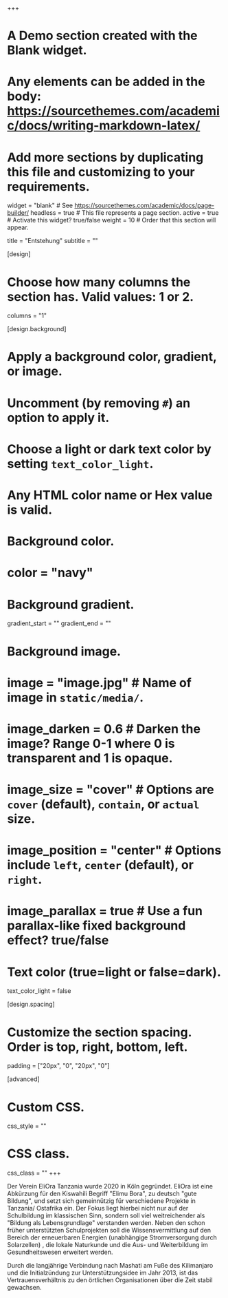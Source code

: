 +++
# A Demo section created with the Blank widget.
# Any elements can be added in the body: https://sourcethemes.com/academic/docs/writing-markdown-latex/
# Add more sections by duplicating this file and customizing to your requirements.

widget = "blank"  # See https://sourcethemes.com/academic/docs/page-builder/
headless = true  # This file represents a page section.
active = true  # Activate this widget? true/false
weight = 10  # Order that this section will appear.

title = "Entstehung"
subtitle = ""

[design]
  # Choose how many columns the section has. Valid values: 1 or 2.
  columns = "1"

[design.background]
  # Apply a background color, gradient, or image.
  #   Uncomment (by removing `#`) an option to apply it.
  #   Choose a light or dark text color by setting `text_color_light`.
  #   Any HTML color name or Hex value is valid.

  # Background color.
  # color = "navy"
  
  # Background gradient.
  gradient_start = ""
  gradient_end = ""
  
  # Background image.
  # image = "image.jpg"  # Name of image in `static/media/`.
  # image_darken = 0.6  # Darken the image? Range 0-1 where 0 is transparent and 1 is opaque.
  # image_size = "cover"  #  Options are `cover` (default), `contain`, or `actual` size.
  # image_position = "center"  # Options include `left`, `center` (default), or `right`.
  # image_parallax = true  # Use a fun parallax-like fixed background effect? true/false
  
  # Text color (true=light or false=dark).
  text_color_light = false

[design.spacing]
  # Customize the section spacing. Order is top, right, bottom, left.
  padding = ["20px", "0", "20px", "0"]

[advanced]
 # Custom CSS. 
 css_style = ""
 
 # CSS class.
 css_class = ""
+++

Der Verein EliOra Tanzania wurde 2020 in Köln gegründet. EliOra ist eine Abkürzung für den Kiswahili Begriff "Elimu Bora", zu deutsch "gute Bildung", und setzt sich gemeinnützig für verschiedene Projekte in Tanzania/ Ostafrika ein. Der Fokus liegt hierbei nicht nur auf der Schulbildung im klassischen Sinn, sondern soll viel weitreichender als "Bildung als Lebensgrundlage" verstanden werden. Neben den schon früher
unterstützten Schulprojekten soll die Wissensvermittlung auf den Bereich der erneuerbaren Energien (unabhängige Stromversorgung durch Solarzellen) , die lokale Naturkunde und die Aus- und Weiterbildung im Gesundheitswesen erweitert werden. 


Durch die langjährige Verbindung nach Mashati am Fuße des Kilimanjaro und die Initialzündung zur Unterstützungsidee im Jahr 2013, ist das Vertrauensverhältnis zu den örtlichen Organisationen über die Zeit stabil gewachsen.
